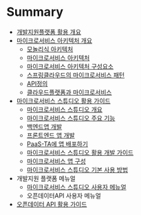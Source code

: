 # Summary

- [개발지원플랫폼 활용 개요](README.md)
- [마이크로서비스 아키텍처 개요](part1/microservice.md)
  - [모놀리식 아키텍처](part1/microservice.md#모놀리식-아키텍처)
  - [마이크로서비스 아키텍처](part1/microservice.md#마이크로서비스-아키텍처)
  - [마이크로서비스 아키텍처 구성요소](part1/microservice.md#마이크로서비스-아키텍처-구성-요소)
  - [스프링클라우드의 마이크로서비스 패턴](part1/microservice.md#스프링클라우드의-마이크로서비스패턴)
  - [API정의](part1/microservice.md#Application-Programming-Interface)
  - [클라우드플랫폼과 마이크로서비스](#part1/microservice.md#클라우드플랫폼과-마이크로서비스)
- [마이크로서비스 스튜디오 활용 가이드](part2/MicroserviceGuide.md)
  - [마이크로서비스 스튜디오 개요](part2/MicroserviceGuide.md#마이크로서비스-스튜디오-개요)
  - [마이크로서비스 스튜디오 주요 기능](part2/MicroserviceGuide.md#마이크로서비스-스튜디오-주요-기능)
  - [백엔드앱 개발](part2/MicroserviceGuide.md#백엔드앱-개발)
  - [프론트엔드 앱 개발](part2/MicroserviceGuide.md#프론트엔드-앱-개발)
  - [PaaS-TA에 앱 배포하기](part2/MicroserviceGuide.md#PaaS-TA에-앱-배포하기)
  - [마이크로서비스 스튜디오 활용 개발 가이드](MicroserviceGuide.md)
  - [마이크로서비스 앱 구성](part2/MicroserviceGuide.md#마이크로서비스-앱-구성)
  - [마이크로서비스 스튜디오 기본 사용 방법](msastudio.md)
- 개발지원 플랫폼 메뉴얼
  - [마이크로서비스 스튜디오 사용자 메뉴얼](msamanual_v2.md)
  - 오픈데이터API 사용자 메뉴얼
- [오픈데이터 API 활용 가이드](posts/2017-09-28-nucleo_f103rb_start.markdown)

